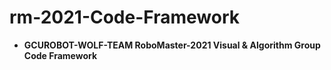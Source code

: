 # rm-2021-Code-Framework
- **GCUROBOT-WOLF-TEAM RoboMaster-2021 Visual &amp; Algorithm Group Code Framework**
